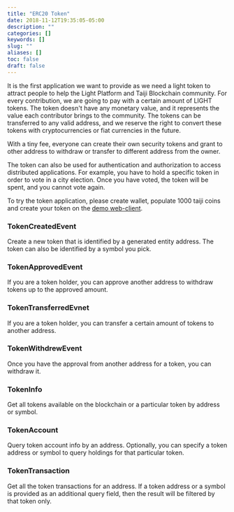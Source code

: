 ```yaml
---
title: "ERC20 Token"
date: 2018-11-12T19:35:05-05:00
description: ""
categories: []
keywords: []
slug: ""
aliases: []
toc: false
draft: false
---
```


It is the first application we want to provide as we need a light token to attract people to help the Light Platform and Taiji Blockchain community. For every contribution, we are going to pay with a certain amount of LIGHT tokens. The token doesn't have any monetary value, and it represents the value each contributor brings to the community. The tokens can be transferred to any valid address, and we reserve the right to convert these tokens with cryptocurrencies or fiat currencies in the future. 

With a tiny fee, everyone can create their own security tokens and grant to other address to withdraw or transfer to different address from the owner. 

The token can also be used for authentication and authorization to access distributed applications. For example, you have to hold a specific token in order to vote in a city election. Once you have voted, the token will be spent, and you cannot vote again. 

To try the token application, please create wallet, populate 1000 taiji coins and create your token on the [demo web-client][]. 

### TokenCreatedEvent

Create a new token that is identified by a generated entity address. The token can also be identified by a symbol you pick. 

### TokenApprovedEvent

If you are a token holder, you can approve another address to withdraw tokens up to the approved amount. 

### TokenTransferredEvnet

If you are a token holder, you can transfer a certain amount of tokens to another address.

### TokenWithdrewEvent

Once you have the approval from another address for a token, you can withdraw it. 

### TokenInfo

Get all tokens available on the blockchain or a particular token by address or symbol. 

### TokenAccount

Query token account info by an address. Optionally, you can specify a token address or symbol to query holdings for that particular token. 

### TokenTransaction

Get all the token transactions for an address. If a token address or a symbol is provided as an additional query field, then the result will be filtered by that token only. 

[demo web-client]: https://demo.taiji.io

